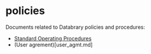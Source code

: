 policies
========

Documents related to Databrary policies and procedures:

- [Standard Operating Procedures](sops.md)
- (User agrement)[user_agmt.md]

